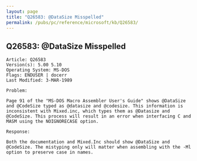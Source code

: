 ```yaml
---
layout: page
title: "Q26583: @DataSize Misspelled"
permalink: /pubs/pc/reference/microsoft/kb/Q26583/
---
```


## Q26583: @DataSize Misspelled

	Article: Q26583
	Version(s): 5.00 5.10
	Operating System: MS-DOS
	Flags: ENDUSER | docerr
	Last Modified: 3-MAR-1989
	
	Problem:
	
	Page 91 of the "MS-DOS Macro Assembler User's Guide" shows @DataSize
	and @CodeSize typed as @datasize and @codesize. This information is
	inconsistent with Mixed.inc, which types them as @Datasize and
	@CodeSize. This process will result in an error when interfacing C and
	MASM using the NOIGNORECASE option.
	
	Response:
	
	Both the documentation and Mixed.Inc should show @DataSize and
	@CodeSize. The mistyping only will matter when assembling with the -Ml
	option to preserve case in names.

